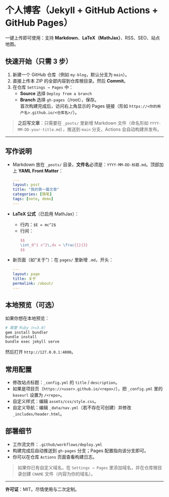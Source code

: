 # 个人博客（Jekyll + GitHub Actions + GitHub Pages）

一键上传即可使用：支持 **Markdown**、**LaTeX（MathJax）**、RSS、SEO、站点地图。

## 快速开始（只需 3 步）
1. 新建一个 GitHub 仓库（例如 `my-blog`，默认分支为 `main`）。
2. 直接上传本 ZIP 的全部内容到仓库根目录。然后 **Commit**。
3. 在仓库 `Settings → Pages` 中：
   - **Source** 选择 `Deploy from a branch`
   - **Branch** 选择 `gh-pages`（/root），保存。  
   首次构建完成后，访问右上角显示的 Pages 链接（形如 `https://<你的用户名>.github.io/<仓库名>/`）。

> **之后写文章**：只需要在 `_posts/` 里新增 Markdown 文件（命名形如 `YYYY-MM-DD-your-title.md`），推送到 `main` 分支，Actions 会自动构建并发布。

---

## 写作说明

- Markdown 放在 `_posts/` 目录，**文件名**必须是：`YYYY-MM-DD-标题.md`。顶部加上 **YAML Front Matter**：
  ```yaml
  ---
  layout: post
  title: "我的第一篇文章"
  categories: [随笔]
  tags: [note, demo]
  ---
  ```

- **LaTeX 公式**（已启用 MathJax）：
  - 行内：`$E = mc^2$`
  - 行间：
    ```latex
    $$
    \int_0^1 x^2\,dx = \frac{1}{3}
    $$
    ```

- 新页面（如“关于”）：在 `pages/` 里新增 `.md`，开头：
  ```yaml
  ---
  layout: page
  title: 关于
  permalink: /about/
  ---
  ```

## 本地预览（可选）
如果你想在本地预览：
```bash
# 需要 Ruby（>=3.0）
gem install bundler
bundle install
bundle exec jekyll serve
```
然后打开 `http://127.0.0.1:4000`。

## 常用配置
- 修改站点标题：`_config.yml` 的 `title` / `description`。
- 如果是项目页（`https://<user>.github.io/<repo>/`），把 `_config.yml` 里的 `baseurl` 设置为 `/<repo>`。
- 自定义样式：编辑 `assets/css/style.css`。
- 自定义导航：编辑 `_data/nav.yml`（若不存在可创建）并修改 `_includes/header.html`。

## 部署细节
- 工作流文件：`.github/workflows/deploy.yml`
- 构建完成后自动推送到 `gh-pages` 分支；Pages 配置指向该分支即可。
- 你可以在仓库 `Actions` 页面查看构建日志。

> 如果你已有自定义域名，在 `Settings → Pages` 里添加域名，并在仓库根目录创建 `CNAME` 文件（内容为你的域名）。

---

**许可证**：MIT。尽情使用与二次定制。

